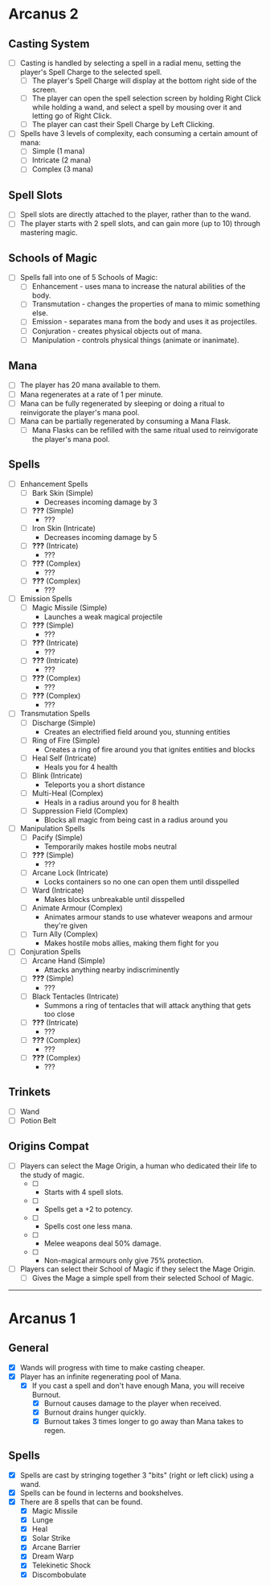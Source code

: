 # Arcanus 2

## Casting System
- [ ] Casting is handled by selecting a spell in a radial menu, setting the player's Spell Charge to the selected spell.
  - [ ] The player's Spell Charge will display at the bottom right side of the screen.
  - [ ] The player can open the spell selection screen by holding Right Click while holding a wand, and select a spell by mousing over it and letting go of Right Click.
  - [ ] The player can cast their Spell Charge by Left Clicking.
- [ ] Spells have 3 levels of complexity, each consuming a certain amount of mana:
  - [ ] Simple (1 mana)
  - [ ] Intricate (2 mana)
  - [ ] Complex (3 mana)

## Spell Slots
- [ ] Spell slots are directly attached to the player, rather than to the wand.
- [ ] The player starts with 2 spell slots, and can gain more (up to 10) through mastering magic.

## Schools of Magic
- [ ] Spells fall into one of 5 Schools of Magic:
  - [ ] Enhancement - uses mana to increase the natural abilities of the body.
  - [ ] Transmutation - changes the properties of mana to mimic something else.
  - [ ] Emission - separates mana from the body and uses it as projectiles.
  - [ ] Conjuration - creates physical objects out of mana.
  - [ ] Manipulation - controls physical things (animate or inanimate).

## Mana
- [ ] The player has 20 mana available to them.
- [ ] Mana regenerates at a rate of 1 per minute.
- [ ] Mana can be fully regenerated by sleeping or doing a ritual to reinvigorate the player's mana pool.
- [ ] Mana can be partially regenerated by consuming a Mana Flask.
  - [ ] Mana Flasks can be refilled with the same ritual used to reinvigorate the player's mana pool.

## Spells
- [ ] Enhancement Spells
  - [ ] Bark Skin (Simple)
    - Decreases incoming damage by 3
  - [ ] **???** (Simple)
    - ???
  - [ ] Iron Skin (Intricate)
    - Decreases incoming damage by 5
  - [ ] **???** (Intricate)
    - ???
  - [ ] **???** (Complex)
    - ???
  - [ ] **???** (Complex)
    - ???
- [ ] Emission Spells
  - [ ] Magic Missile (Simple)
    - Launches a weak magical projectile
  - [ ] **???** (Simple)
    - ???
  - [ ] **???** (Intricate)
    - ???
  - [ ] **???** (Intricate)
    - ???
  - [ ] **???** (Complex)
    - ???
  - [ ] **???** (Complex)
    - ???
- [ ] Transmutation Spells
  - [ ] Discharge (Simple)
    - Creates an electrified field around you, stunning entities
  - [ ] Ring of Fire (Simple)
    - Creates a ring of fire around you that ignites entities and blocks
  - [ ] Heal Self (Intricate)
    - Heals you for 4 health
  - [ ] Blink (Intricate)
    - Teleports you a short distance
  - [ ] Multi-Heal (Complex)
    - Heals in a radius around you for 8 health
  - [ ] Suppression Field (Complex)
    - Blocks all magic from being cast in a radius around you
- [ ] Manipulation Spells
  - [ ] Pacify (Simple)
    - Temporarily makes hostile mobs neutral
  - [ ] **???** (Simple)
    - ???
  - [ ] Arcane Lock (Intricate)
    - Locks containers so no one can open them until disspelled
  - [ ] Ward (Intricate)
    - Makes blocks unbreakable until disspelled
  - [ ] Animate Armour (Complex)
    - Animates armour stands to use whatever weapons and armour they're given
  - [ ] Turn Ally (Complex)
    - Makes hostile mobs allies, making them fight for you
- [ ] Conjuration Spells
  - [ ] Arcane Hand (Simple)
    - Attacks anything nearby indiscriminently
  - [ ] **???** (Simple)
    - ???
  - [ ] Black Tentacles (Intricate)
    - Summons a ring of tentacles that will attack anything that gets too close
  - [ ] **???** (Intricate)
    - ???
  - [ ] **???** (Complex)
    - ???
  - [ ] **???** (Complex)
    - ???

## Trinkets
- [ ] Wand
- [ ] Potion Belt

## Origins Compat
- [ ] Players can select the Mage Origin, a human who dedicated their life to the study of magic.
  - [ ] + Starts with 4 spell slots.
  - [ ] + Spells get a +2 to potency.
  - [ ] + Spells cost one less mana.
  - [ ] - Melee weapons deal 50% damage.
  - [ ] - Non-magical armours only give 75% protection.
- [ ] Players can select their School of Magic if they select the Mage Origin.
  - [ ] Gives the Mage a simple spell from their selected School of Magic.

---

# Arcanus 1

## General
- [x] Wands will progress with time to make casting cheaper.
- [x] Player has an infinite regenerating pool of Mana.
  - [x] If you cast a spell and don't have enough Mana, you will receive Burnout.
    - [x] Burnout causes damage to the player when received.
    - [x] Burnout drains hunger quickly.
    - [x] Burnout takes 3 times longer to go away than Mana takes to regen.

## Spells
- [x] Spells are cast by stringing together 3 "bits" (right or left click) using a wand.
- [x] Spells can be found in lecterns and bookshelves.
- [x] There are 8 spells that can be found.
  - [x] Magic Missile
  - [x] Lunge 
  - [x] Heal
  - [x] Solar Strike
  - [x] Arcane Barrier
  - [x] Dream Warp
  - [x] Telekinetic Shock
  - [x] Discombobulate
